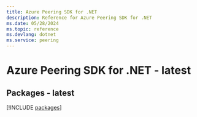 ```yaml
---
title: Azure Peering SDK for .NET
description: Reference for Azure Peering SDK for .NET
ms.date: 05/28/2024
ms.topic: reference
ms.devlang: dotnet
ms.service: peering
---
```

# Azure Peering SDK for .NET - latest
## Packages - latest
[!INCLUDE [packages](peering-index.md)]